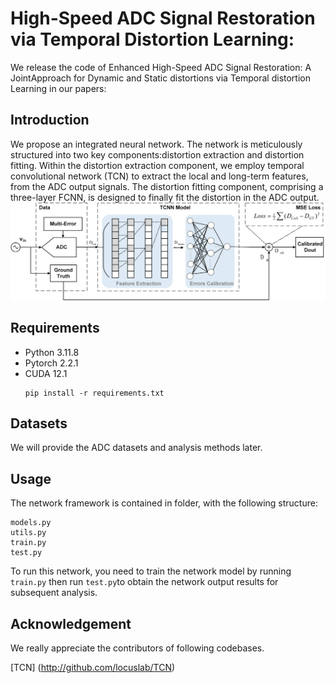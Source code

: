 # High-Speed ADC Signal Restoration via Temporal Distortion Learning: 
We release the code of Enhanced High-Speed ADC Signal Restoration: A JointApproach for Dynamic and Static distortions via Temporal distortion Learning in our papers:
## Introduction
We propose an integrated neural network. The network is meticulously structured into two key components:distortion extraction and distortion fitting. Within the distortion extraction component, we employ temporal convolutional network (TCN) to extract the local and long-term features, from the ADC output signals. The distortion fitting component, comprising a three-layer FCNN, is designed to finally fit the distortion in the ADC output.
![image](pic1.png)

## Requirements
* Python 3.11.8
* Pytorch 2.2.1
* CUDA 12.1
  ```
  pip install -r requirements.txt
  ```
## Datasets
We will provide the ADC datasets and analysis methods later.
## Usage
The network framework is contained in folder, with the following structure:
```
models.py
utils.py
train.py
test.py
```
To run this network, you need to train the network model by running ```train.py``` then run ```test.py```to obtain the network output results for subsequent analysis.
## Acknowledgement
We really appreciate the contributors of following codebases.

[TCN] (http://github.com/locuslab/TCN)
